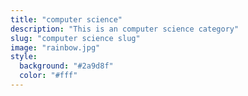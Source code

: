 ```yaml
---
title: "computer science"
description: "This is an computer science category"
slug: "computer science slug"
image: "rainbow.jpg"
style:
  background: "#2a9d8f"
  color: "#fff"
---
```

